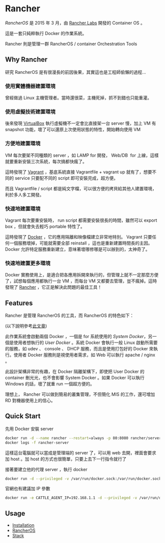 Rancher
=======

*RancherOS* 是 2015 年 3 月，由 [Rancher Labs](http://rancher.com/) 開發的 Container OS 。

這是一套只純粹執行 Docker 的作業系統。

Rancher 則是管理一群 RancherOS / container Orchestration Tools

Why Rancher
-----------

研究 RancherOS 是有很漫長的前因後果，其實這也是工程師偷懶的過程...

### 使用實體機器建置環境

曾經做過 Linux 主機管理者。當時還很菜，主機死掉，抓不到錯也只能重灌。

### 使用虛擬技術建置環境

後來發現 [VirtualBox](https://www.virtualbox.org/) 執行虛擬機不一定會比直接架一台 server 慢，加上 VM 有 snapshot 功能，壞了可以還原上次使用狀態的特性，開始轉向使用 VM

### 方便地建置環境

VM 每次要架不同種類的 server ，如 LAMP for 開發， Web/DB  for 上線，這樣就要重新安裝三次系統，每次搞都快瘋了。

這時發現了 [Vagrant](https://www.vagrantup.com/) ，基底系統直接 Vagrantfile + vagrant up 就有了，想要不同的 service 只要配不同的 script 即可安裝完成，超方便。

而且 Vagrantfile / script 都是純文字檔，可以很方便的拷貝給其他人建置環境，利於多人多工開發。

### 快速地建置環境

Vagrant 每次要重安裝時， run script 都需要安裝很長的時間，雖然可以 export box ，但就會失去輕巧 portable 特性了。

這時發現了 [Docker](https://www.docker.com/) ，它的應用隔離和映像檔建立非常地特別。 Vagrant 只要任何一個服務壞掉，可能就需要全部 reinstall ，這也是重新建置時間長的主因。 Docker 允許特定服務重新建立，意味著壞哪修哪是可以辦到的，太神奇了。

### 快速地建置更多環境

Docker 實務使用上，是適合把各應用拆開來執行的，但管理上就不一定那麼方便了，試想每個應用都執行一台 VM ，而每台 VM 又都要去管理，豈不瘋掉。這時發現了 [Rancher](http://rancher.com/rancher/) ，它正是解決此問題的最佳工具！

Features
--------

Rancher 是管理 RancherOS 的工具，而 RancherOS 的特色如下：

(以下說明參考[此文章](http://www.ithome.com.tw/news/95756))

此作業系統會啟動兩個 Docker ，一個是 for 系統使用的 *System Docker*，另一個是使用者想執行的 *User Docker* 。系統 Docker 會執行一般 Linux 啟動所需要的服務，如 udev 、 console 、 DHCP 服務，而且是使用打包好的 Docker 來執行。使用者 Docker 服務則是視使用者需求，如 Web 可以執行 apache / nginx 。

此設計架構非常的有趣，在 Docker 隔離架構下，即使把 User Docker 的 container 刪光光，也不會影響 System Docker 。如果 Docker 可以執行 Windows 的話，壞了就重 run 一個超方便的。

理想上， Rancher 可以做到簡易的叢集管理，不但簡化 MIS 的工作，還可增加 RD 對機器使用上的信心。

Quick Start
-----------

先用 Docker 安裝 server

```bash
docker run -d --name rancher --restart=always -p 80:8080 rancher/server
docker logs -f rancher-server
```

這樣這台電腦就可以當成是管理端的 server 了，可以用 web 去開，裡面會要求加 host 。加 host 的方式也很簡單，只要上去下一行指令就行了

接著要建立他的代理 server ，執行 docker

```bash
docker run -d --privileged -v /var/run/docker.sock:/var/run/docker.sock rancher/agent:v0.7.10 http://192.168.30.206:8080/v1/scripts/<token>
```

官網也有建議加 IP 參數

```bash
docker run -e CATTLE_AGENT_IP=192.168.1.1 -d --privileged -v /var/run/docker.sock:/var/run/docker.sock rancher/agent:v0.7.10 http://172.17.0.3:8080/v1/scripts/<token>
```

Usage
-----

* [Installation](installation.md)
* [RancherOS](rancher-os.md)
* [Stack](stack.md)
